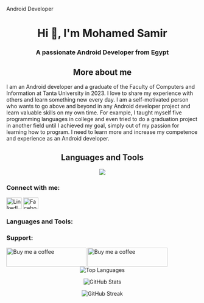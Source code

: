 <!DOCTYPE html>
<html lang="en">
<head>
<meta charset="UTF-8">
<meta name="viewport" content="width=device-width, initial-scale=1.0">
<p>Android Developer</p>
</head>
<body>
<h1 align="center">Hi 👋, I'm Mohamed Samir</h1>
<h3 align="center">A passionate Android Developer from Egypt</h3>

<h2 align="center">More about me</h2>
<p align="left">
I am an Android developer and a graduate of the Faculty of Computers and Information at Tanta University in 2023. I love to share my experience with others and learn something new every day. I am a self-motivated person who wants to go above and beyond in any Android developer project and learn valuable skills on my own time. For example, I taught myself five programming languages ​​in college and even tried to do a graduation project in another field until I achieved my goal, simply out of my passion for learning how to program. I need to learn more and increase my competence and experience as an Android developer.
</p>

<h2 align="center">Languages and Tools</h2>
<div align="center">
  <!-- Insert your icons or badges for skills here -->
  <img src="https://img.shields.io/badge/Oracle-F80000?style=for-the-badge&logo=kotlin&logoColor=black">
</div>

<h3 align="left">Connect with me:</h3>
<p align="left">
  <a href="https://linkedin.com/in/mohamedsamir" target="_blank"><img align="center" src="https://raw.githubusercontent.com/rahuldkjain/github-profile-readme-generator/master/src/images/icons/Social/linked-in-alt.svg" alt="LinkedIn" height="30" width="40" /></a>
  <a href="https://fb.com/mohamedsamir" target="_blank"><img align="center" src="https://raw.githubusercontent.com/rahuldkjain/github-profile-readme-generator/master/src/images/icons/Social/facebook.svg" alt="Facebook" height="30" width="40" /></a>
</p>

<h3 align="left">Languages and Tools:</h3>
<p align="left">
  <!-- Insert your icons or badges for languages and tools here -->
</p>

<h3 align="left">Support:</h3>
<p>
  <a href="https://www.buymeacoffee.com/IceLatte"><img align="left" src="https://cdn.buymeacoffee.com/buttons/v2/default-yellow.png" height="50" width="210" alt="Buy me a coffee"></a>
  <a href="https://ko-fi.com/frenchCoffee"><img align="left" src="https://cdn.ko-fi.com/cdn/kofi3.png?v=3" height="50" width="210" alt="Buy me a coffee"></a>
</p>

<p>&nbsp;</p>

<p align="center"><img src="https://github-readme-stats.vercel.app/api/top-langs?username=mohamedsamirmo&show_icons=true&locale=en&layout=compact" alt="Top Languages"></p>

<p align="center"><img src="https://github-readme-stats.vercel.app/api?username=mohamedsamirmo&show_icons=true&locale=en" alt="GitHub Stats"></p>

<p align="center"><img src="https://github-readme-streak-stats.herokuapp.com/?user=mohamedsamirmo" alt="GitHub Streak"></p>
</body>
</html>
